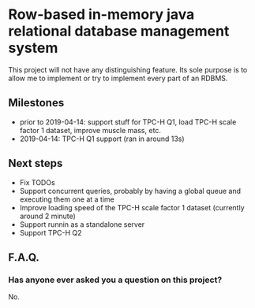 # Row-based in-memory java relational database management system

This project will not have any distinguishing feature. Its sole purpose is to allow me to implement or try to implement every part of an RDBMS.

## Milestones
- prior to 2019-04-14: support stuff for TPC-H Q1, load TPC-H scale factor 1 dataset, improve muscle mass, etc.
- 2019-04-14: TPC-H Q1 support (ran in around 13s)

## Next steps

- Fix TODOs
- Support concurrent queries, probably by having a global queue and executing them one at a time
- Improve loading speed of the TPC-H scale factor 1 dataset (currently around 2 minute)
- Support runnin as a standalone server
- Support TPC-H Q2

## F.A.Q.

### Has anyone ever asked you a question on this project?
No.